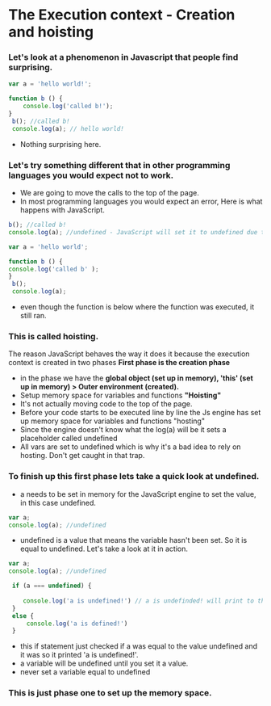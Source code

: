 # The Execution context - Creation and hoisting 

### Let's look at a phenomenon in Javascript that people find surprising.

```javascript
var a = 'hello world!';

function b () {
    console.log('called b!');
}
 b(); //called b!
 console.log(a); // hello world!
```
+ Nothing surprising here.

### Let's try something different that in other programming languages you would expect not to work.

+ We are going to move the calls to the top of the page.
+ In most programming languages you would expect an error, Here is what happens with JavaScript.

```javascript
b(); //called b!
console.log(a); //undefined - JavaScript will set it to undefined due to hoisting 

var a = 'hello world'; 

function b () {
console.log('called b' );
}
 b();
 console.log(a);
```
+ even though the function is  below where the function was executed, it still ran.

### This is called __hoisting.__

The reason JavaScript behaves the way it does it because the execution context is created in two phases 
__First phase is the creation phase__ 
+ in the phase we have the __global object (set up in memory), 'this' (set up in memory) > Outer environment (created).__
+ Setup memory space for variables and functions __"Hoisting"__
+ It's not actually moving code to the top of the page.
+ Before your code starts to be executed line by line the Js engine has set up memory space for variables and functions "hosting"
+ Since the engine doesn't know what the log(a) will be it sets a placeholder called undefined 
+ All vars are set to undefined which is why it's a bad idea to rely on hosting. Don't get caught in that trap.


### To finish up this first phase lets take a quick look at undefined.

+ a needs to be set in memory for the JavaScript engine to set the value, in this case undefined.
```javascript
var a; 
console.log(a); //undefined 
```
+ undefined is a value that means the variable hasn't been set. So it is equal to undefined. Let's take a look at it in action.

```javascript
var a; 
console.log(a); //undefined 

 if (a === undefined) {
     
    console.log('a is undefined!') // a is undefinded! will print to the console.
 } 
 else {
     console.log('a is defined!')
 }
```
+ this if statement just checked if a was equal to the value undefined and it was so it printed  'a is undefined!'.
+ a variable will be undefined until you set it a value.
+ never set a variable equal to undefined 

### This is just phase one to set up the memory space. 








